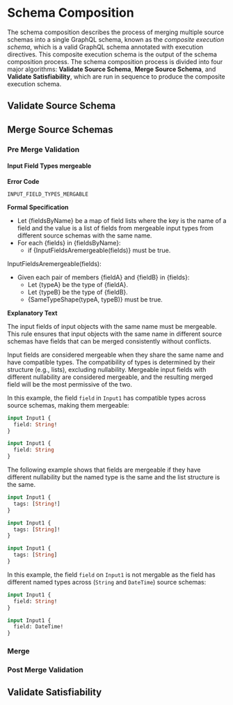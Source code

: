 # Schema Composition

The schema composition describes the process of merging multiple source schemas
into a single GraphQL schema, known as the _composite execution schema_, which
is a valid GraphQL schema annotated with execution directives. This composite
execution schema is the output of the schema composition process. The schema
composition process is divided into four major algorithms: **Validate Source
Schema**, **Merge Source Schema**, and **Validate Satisfiability**, which are
run in sequence to produce the composite execution schema.

## Validate Source Schema

## Merge Source Schemas

### Pre Merge Validation

#### Input Field Types mergeable

**Error Code**

`INPUT_FIELD_TYPES_MERGABLE`

**Formal Specification**

- Let {fieldsByName} be a map of field lists where the key is the name of a
  field and the value is a list of fields from mergeable input types from
  different source schemas with the same name.
- For each {fields} in {fieldsByName}:
  - if {InputFieldsAremergeable(fields)} must be true.

InputFieldsAremergeable(fields):

- Given each pair of members {fieldA} and {fieldB} in {fields}:
  - Let {typeA} be the type of {fieldA}.
  - Let {typeB} be the type of {fieldB}.
  - {SameTypeShape(typeA, typeB)} must be true.

**Explanatory Text**

The input fields of input objects with the same name must be mergeable. This
rule ensures that input objects with the same name in different source schemas
have fields that can be merged consistently without conflicts.

Input fields are considered mergeable when they share the same name and have
compatible types. The compatibility of types is determined by their structure
(e.g., lists), excluding nullability. Mergeable input fields with different
nullability are considered mergeable, and the resulting merged field will be the
most permissive of the two.

In this example, the field `field` in `Input1` has compatible types across
source schemas, making them mergeable:

```graphql example
input Input1 {
  field: String!
}

input Input1 {
  field: String
}
```

The following example shows that fields are mergeable if they have different
nullability but the named type is the same and the list structure is the same.

```graphql example
input Input1 {
  tags: [String!]
}

input Input1 {
  tags: [String]!
}

input Input1 {
  tags: [String]
}
```

In this example, the field `field` on `Input1` is not mergable as the field has
different named types across (`String` and `DateTime`) source schemas:

```graphql counter-example
input Input1 {
  field: String!
}

input Input1 {
  field: DateTime!
}
```

### Merge

### Post Merge Validation

## Validate Satisfiability
